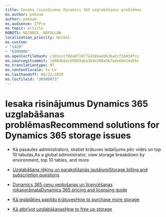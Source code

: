 ```yaml
---
title: Iesaka risinājumus Dynamics 365 uzglabāšanas problēmas
ms.author: pebaum
author: pebaum
ms.audience: ITPro
ms.topic: article
ROBOTS: NOINDEX, NOFOLLOW
localization_priority: Normal
ms.custom:
- "1429"
- "6200006"
ms.openlocfilehash: c3d1ce1f0da0710772456baeb63ba2cf1b834fcc
ms.sourcegitcommit: 1d98db8acb9959aba3b5e308a567ade6b62da56c
ms.translationtype: MT
ms.contentlocale: lv-LV
ms.lasthandoff: 08/22/2019
ms.locfileid: "36509873"
---
```

# <a name="recommend-solutions-for-dynamics-365-storage-issues"></a><span data-ttu-id="db20c-102">Iesaka risinājumus Dynamics 365 uzglabāšanas problēmas</span><span class="sxs-lookup"><span data-stu-id="db20c-102">Recommend solutions for Dynamics 365 storage issues</span></span>

* <span data-ttu-id="db20c-103">Kā pasaules administrators, skatiet krātuves iedalījums pēc vides un top 10 tabulas,</span><span class="sxs-lookup"><span data-stu-id="db20c-103">As a global administrator, view storage breakdown by environment, top 10 tables, and more</span></span>

* [<span data-ttu-id="db20c-104">Uzglabāšana rēķinu un parakstīšanās jautājumi</span><span class="sxs-lookup"><span data-stu-id="db20c-104">Storage billing and subscription questions</span></span>](https://docs.microsoft.com/dynamics365/customer-engagement/admin/contact-information-microsoft-dynamics-365-online-billing-support)

* [<span data-ttu-id="db20c-105">Dynamics 365 cenu veidošanas un licencēšanas rokasgrāmata</span><span class="sxs-lookup"><span data-stu-id="db20c-105">Dynamics 365 pricing and licensing guide</span></span>](https://dynamics.microsoft.com/pricing/)

* [<span data-ttu-id="db20c-106">Kā iegādāties papildu krātuves</span><span class="sxs-lookup"><span data-stu-id="db20c-106">How to purchase more storage</span></span>](https://docs.microsoft.com/dynamics365/customer-engagement/admin/manage-storage#add-storage-to-dynamics-365-online)

* [<span data-ttu-id="db20c-107">Kā atbrīvot uzglabāšanas</span><span class="sxs-lookup"><span data-stu-id="db20c-107">How to free up storage</span></span>](https://docs.microsoft.com/dynamics365/customer-engagement/admin/free-storage-space)

